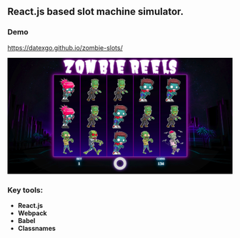 ## React.js based slot machine simulator.
### Demo
https://datexgo.github.io/zombie-slots/

![ScreenShot](/src/images/preview.png?raw=true)

### Key tools:
* **React.js**
* **Webpack**
* **Babel**
* **Classnames**
